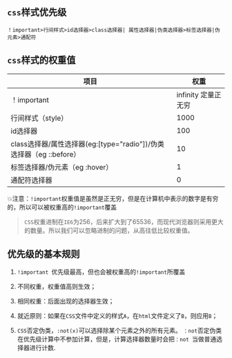 ## `css`样式优先级
```
！important>行间样式>id选择器>class选择器| 属性选择器|伪类选择器>标签选择器|伪元素>通配符
```

## `css`样式的权重值

| 项目                                                         | 权重                 |
| ------------------------------------------------------------ | -------------------- |
| ！important                                                  | infinity  定量正无穷 |
| 行间样式（style）                                            | 1000                 |
| id选择器                                                     | 100                  |
| class选择器/属性选择器(eg:[type="radio"])/伪类选择器（eg ::before） | 10                   |
| 标签选择器/伪元素（eg :hover）                               | 1                    |
| 通配符选择器                                                 | 0                    |

💥注意：`!important`权重值是虽然是正无穷，但是在计算机中表示的数字是有穷的，所以可以被权重高的`!important`覆盖

> `CSS`权重进制在`IE6`为256，后来扩大到了65536，而现代浏览器则采用更大的数量。所以我们可以忽略进制的问题，从高往低比较权重值。

## 优先级的基本规则 

1. `!important `优先级最高，但也会被权重高的`!important`所覆盖

2. 不同权重，权重值高则生效；

3. 相同权重：后面出现的选择器生效；                 

4. 就近原则：如果在`CSS`文件中定义的样式`A`，在`html`文件定义了`B`，则应用`B`；


5. `CSS`否定伪类，`:not(x)`可以选择除某个元素之外的所有元素。
   `：not`否定伪类在优先级计算中不参加计算，但是，计算选择器数量时会把`：not `当做普通选择器进行计数.

